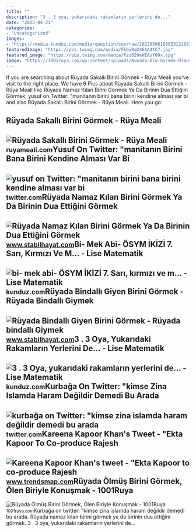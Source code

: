 ```yaml
---
title: ""
description: "3 . 3 oya, yukarıdaki rakamların yerlerini de..."
date: "2023-04-21"
categories:
- "Uncategorized"
images:
- "https://media.kunduz.com/media/question/seo/raw/20220508100053122881-1414614.jpg?h=512"
featuredImage: "https://pbs.twimg.com/media/FkGiRqXXEAA4fC7.jpg"
featured_image: "https://pbs.twimg.com/media/Fzz020eWIAsY09x.jpg"
image: "https://1001ruya.com/wp-content/uploads/Ruyada-Olu-Gormek-Olmus-Birini-Gormek-Oluyle-Konusmak-ne-demek-diyanet-1024x576.jpg"
---
```


If you are searching about Rüyada Sakallı Birini Görmek - Rüya Meali you've visit to the right place. We have 9 Pics about Rüyada Sakallı Birini Görmek - Rüya Meali like Rüyada Namaz Kılan Birini Görmek Ya Da Birinin Dua Ettiğini Görmek, yusuf on Twitter: "manitanın birini bana birini kendine alması var bi and also Rüyada Sakallı Birini Görmek - Rüya Meali. Here you go:

Rüyada Sakallı Birini Görmek - Rüya Meali
-----------------------------------------

 ![Rüyada Sakallı Birini Görmek - Rüya Meali](http://ruyameali.com/wp-content/uploads/2018/08/Sakallı-Birini-Görmek-810x405.jpg) <small>ruyameali.com</small>Yusuf On Twitter: "manitanın Birini Bana Birini Kendine Alması Var Bi
---------------------------------------------------------------------

 ![yusuf on Twitter: "manitanın birini bana birini kendine alması var bi](https://pbs.twimg.com/media/Fzz020eWIAsY09x.jpg) <small>twitter.com</small>Rüyada Namaz Kılan Birini Görmek Ya Da Birinin Dua Ettiğini Görmek
------------------------------------------------------------------

 ![Rüyada Namaz Kılan Birini Görmek Ya Da Birinin Dua Ettiğini Görmek](https://www.stabilhayat.com/wp-content/uploads/2020/07/rüyada-namaz-kılan-birini-görmek.png) <small>www.stabilhayat.com</small>Bi- Mek Abi- ÖSYM İKİZİ 7. Sarı, Kırmızı Ve M... - Lise Matematik
-----------------------------------------------------------------

 ![bi- mek abi- ÖSYM İKİZİ 7. Sarı, kırmızı ve m... - Lise Matematik](https://media.kunduz.com/media/question/seo/raw/20221115220331838632-4895309.jpg?h=512) <small>kunduz.com</small>Rüyada Bindallı Giyen Birini Görmek - Rüyada Bindallı Giymek
------------------------------------------------------------

 ![Rüyada Bindallı Giyen Birini Görmek - Rüyada bindallı Giymek](https://www.stabilhayat.com/wp-content/uploads/2020/04/rüyada-bindallı-giyen-birini-görmek-giymek-800x445.png) <small>www.stabilhayat.com</small>3 . 3 Oya, Yukarıdaki Rakamların Yerlerini De... - Lise Matematik
-----------------------------------------------------------------

 ![3 . 3 Oya, yukarıdaki rakamların yerlerini de... - Lise Matematik](https://media.kunduz.com/media/question/seo/raw/20220508100053122881-1414614.jpg?h=512) <small>kunduz.com</small>Kurbağa On Twitter: "kimse Zina Islamda Haram Değildir Demedi Bu Arada
----------------------------------------------------------------------

 ![kurbağa on Twitter: "kimse zina islamda haram değildir demedi bu arada](https://pbs.twimg.com/media/FkGiRqXXEAA4fC7.jpg) <small>twitter.com</small>Kareena Kapoor Khan's Tweet - "Ekta Kapoor To Co-produce Rajesh
---------------------------------------------------------------

 ![Kareena Kapoor Khan's tweet - "Ekta Kapoor to co-produce Rajesh](https://pbs.twimg.com/media/Fcyada8X0AANSFu.jpg) <small>www.trendsmap.com</small>Rüyada Ölmüş Birini Görmek, Ölen Biriyle Konuşmak - 1001Ruya
------------------------------------------------------------

 ![Rüyada Ölmüş Birini Görmek, Ölen Biriyle Konuşmak - 1001Ruya](https://1001ruya.com/wp-content/uploads/Ruyada-Olu-Gormek-Olmus-Birini-Gormek-Oluyle-Konusmak-ne-demek-diyanet-1024x576.jpg) <small>1001ruya.com</small>Kurbağa on twitter: "kimse zina islamda haram değildir demedi bu arada. Rüyada namaz kılan birini görmek ya da birinin dua ettiğini görmek. 3 . 3 oya, yukarıdaki rakamların yerlerini de...
